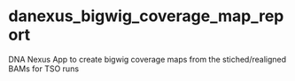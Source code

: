 # danexus_bigwig_coverage_map_report
DNA Nexus App to create bigwig coverage maps from the stiched/realigned BAMs for TSO runs
